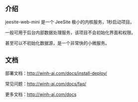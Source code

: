 ## 介绍

jeesite-web-mini 是一个 JeeSite 极小的内核服务，1秒启动项目。

一般可用于后台内部数据处理服务，该项目不会初始化界面和权限。

甚至可以不初始化数据源，是一个非常快的小微服务。

## 文档

部署文档：http://winh-ai.com/docs/install-deploy/

常见问题：http://winh-ai.com/docs/faq/

更多文档：http://winh-ai.com/docs
